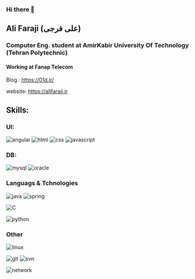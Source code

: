 ### Hi there 👋

## Ali Faraji (علی فرجی)

### Computer Eng. student at AmirKabir University Of Technology (Tehran Polytechnic)

#### Working at Fanap Telecom

Blog : https://01d.ir/

website: https://alifaraji.ir


## Skills:

### UI:

![angular](https://img.shields.io/badge/angular-red?logo=angular&style=for-the-badge "angular")
  ![html](https://img.shields.io/badge/html-orange?logo=html5&style=for-the-badge "html")
  ![css](https://img.shields.io/badge/css-green?logo=css3&style=for-the-badge "css")
  ![javascript](https://img.shields.io/badge/javascript-yellow?logo=javascript&style=for-the-badge "javascript")

### DB:
![mysql](https://img.shields.io/badge/mysql-gray?logo=mysql&style=for-the-badge "mysql")
  ![oracle](https://img.shields.io/badge/oracle-blue?logo=oracle&style=for-the-badge "oracle")

### Languags & Tchnologies
![java](https://img.shields.io/badge/java-659fc9?logo=java&style=for-the-badge "java")
  ![spring](https://img.shields.io/badge/spring-77a123?logo=spring&style=for-the-badge "spring")

![C](https://img.shields.io/badge/c-7a2a56?logo=c&style=for-the-badge "c")

![python](https://img.shields.io/badge/python-1d6e09?logo=python&style=for-the-badge "python")


### Other
![linux](https://img.shields.io/badge/linux-8612c4?logo=linux&style=for-the-badge "linux")

![git](https://img.shields.io/badge/git-a38341?logo=mysql&style=for-the-badge "git")
  ![svn](https://img.shields.io/badge/svn-olive?logo=subversion&style=for-the-badge "svn")

![network](https://img.shields.io/badge/network-ff6600?logo=wire&style=for-the-badge "network")
